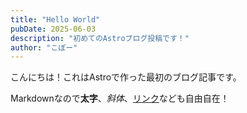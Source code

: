 ```yaml
---
title: "Hello World"
pubDate: 2025-06-03
description: "初めてのAstroブログ投稿です！"
author: "こぽー"
---
```


こんにちは！これはAstroで作った最初のブログ記事です。

Markdownなので**太字**、*斜体*、[リンク](https://astro.build)なども自由自在！
